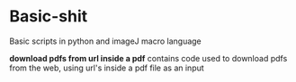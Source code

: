 # Basic-shit
Basic scripts in python and imageJ macro language

**download pdfs from url inside a pdf** contains code used to download pdfs from the web, using url's inside a pdf file as an input
